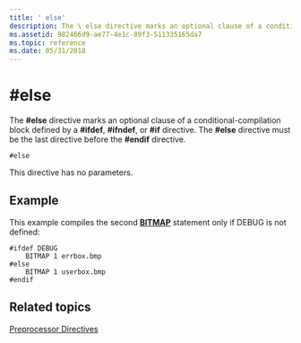 ```yaml
---
title: ' else'
description: The \ else directive marks an optional clause of a conditional-compilation block defined by a \ ifdef, \ ifndef, or \ if directive. The \ else directive must be the last directive before the \ endif directive.
ms.assetid: 982466d9-ae77-4e1c-89f3-511335165da7
ms.topic: reference
ms.date: 05/31/2018
---
```


# \#else

The **\#else** directive marks an optional clause of a conditional-compilation block defined by a **\#ifdef**, **\#ifndef**, or **\#if** directive. The **\#else** directive must be the last directive before the **\#endif** directive.

``` syntax
#else
```

This directive has no parameters.

## Example

This example compiles the second [**BITMAP**](bitmap-resource.md) statement only if DEBUG is not defined:

``` syntax
#ifdef DEBUG
    BITMAP 1 errbox.bmp
#else
    BITMAP 1 userbox.bmp
#endif
```

## Related topics

<dl> <dt>

[Preprocessor Directives](preprocessor-directives.md)
</dt> </dl>

 

 




